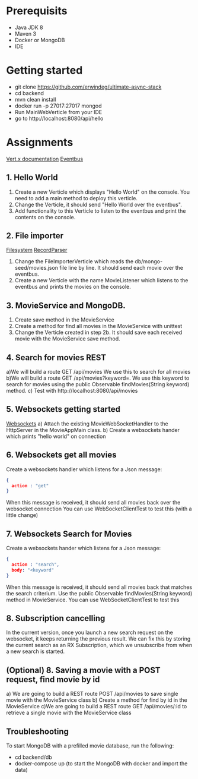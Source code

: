 # Prerequisits
* Java JDK 8
* Maven 3
* Docker or MongoDB
* IDE

# Getting started
* git clone https://github.com/erwindeg/ultimate-async-stack
* cd backend
* mvn clean install
* docker run -p 27017:27017 mongod
* Run MainWebVerticle from your IDE
* go to http://localhost:8080/api/hello

# Assignments
[Vert.x documentation](http://vertx.io/docs/vertx-core/java/)
[Eventbus](http://vertx.io/docs/vertx-core/java/#event_bus)
## 1. Hello World
1. Create a new Verticle which displays "Hello World" on the console. You need to add a main method to deploy this verticle.
1. Change the Verticle, it should send "Hello World over the eventbus".
1. Add functionality to this Verticle to listen to the eventbus and print the contents on the console.


## 2. File importer
[Filesystem](http://vertx.io/docs/vertx-core/java/#_using_the_file_system_with_vert_x)
[RecordParser](http://vertx.io/docs/apidocs/io/vertx/core/parsetools/RecordParser.html)
1. Change the FileImporterVerticle which reads the db/mongo-seed/movies.json file line by line. It should send each movie over the eventbus.
1. Create a new Verticle with the name MovieListener which listens to the eventbus and prints the movies on the console.

## 3. MovieService and MongoDB.
1. Create save method in the MovieService
1. Create a method for find all movies in the MovieService with unittest
1. Change the Verticle created in step 2b. It should save each received movie with the MovieService save method.

## 4. Search for movies REST
a)We will build a route GET /api/movies We use this to search for all movies
b)We will build a route GET /api/movies?keyword=<keyword>. We use this keyword to search for movies using the public Observable<JsonObject> findMovies(String keyword) method.
c) Test with http://localhost:8080/api/movies


## 5. Websockets getting started
[Websockets](http://vertx.io/docs/vertx-core/java/#_websockets)
a) Attach the existing MovieWebSocketHandler to the HttpServer in the MovieAppMain class.
b) Create a websockets hander which prints "hello world" on connection

## 6. Websockets get all movies
Create a websockets handler which listens for a Json message:
```json
{
  action : "get"
}
```
When this message is received, it should send all movies back over the websocket connection
You can use WebSocketClientTest to test this (with a little change)

## 7. Websockets Search for Movies
Create a websockets hander which listens for a Json message:
```json
{
  action : "search",
  body: "<keyword"
}
```
When this message is received, it should send all movies back that matches the search criterium. Use the public Observable<JsonObject> findMovies(String keyword) method in MovieService.
You can use WebSocketClientTest to test this

## 8. Subscription cancelling
In the current version, once you launch a new search request on the websocket, it keeps returning the previous result.
We can fix this by storing the current search as an RX Subscription, which we unsubscribe from when a new search is started.

## (Optional) 8. Saving a movie with a POST request, find movie by id
a) We are going to build a REST route POST /api/movies to save single movie with the MovieService class
b) Create a method for find by id  in the MovieService
c)We are going to build a REST route GET /api/movies/:id to retrieve a single movie with the MovieService class

## Troubleshooting

To start MongoDB with a prefilled movie database, run the following:
* cd backend/db
* docker-compose up (to start the MongoDB with docker and import the data)
